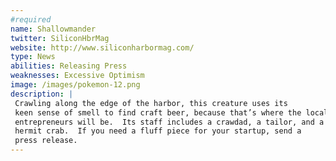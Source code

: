 ```yaml
---
#required
name: Shallowmander
twitter: SiliconHbrMag
website: http://www.siliconharbormag.com/
type: News
abilities: Releasing Press
weaknesses: Excessive Optimism
image: /images/pokemon-12.png
description: |
 Crawling along the edge of the harbor, this creature uses its 
 keen sense of smell to find craft beer, because that’s where the local 
 entrepreneurs will be.  Its staff includes a crawdad, a tailor, and a 
 hermit crab.  If you need a fluff piece for your startup, send a 
 press release.
---
```

